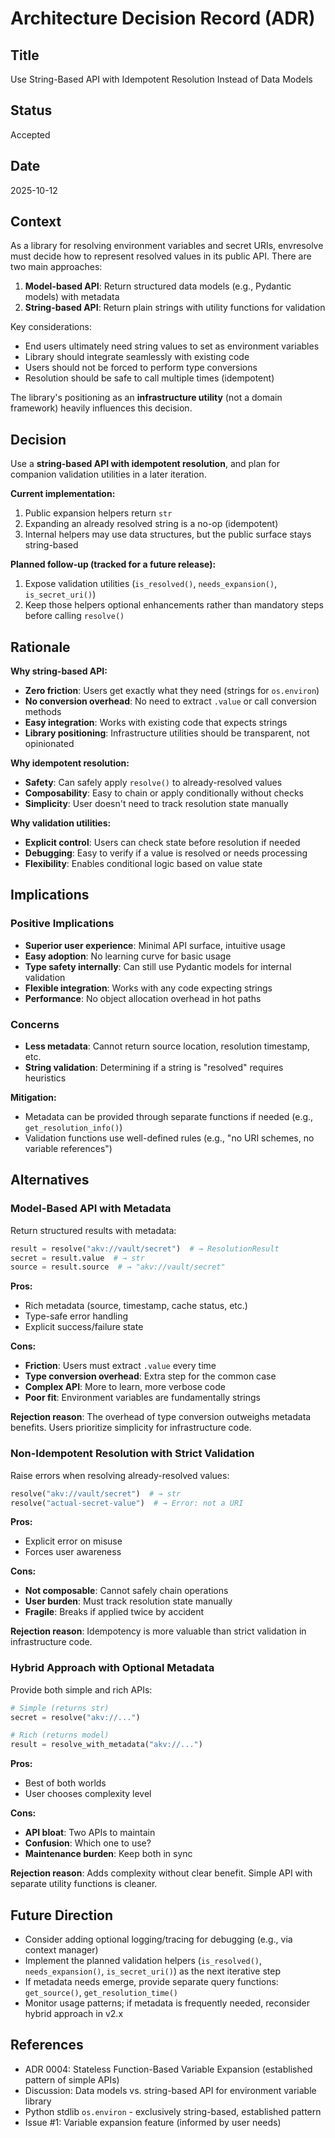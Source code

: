 # Architecture Decision Record (ADR)

## Title

Use String-Based API with Idempotent Resolution Instead of Data Models

## Status

Accepted

## Date

2025-10-12

## Context

As a library for resolving environment variables and secret URIs, envresolve must decide how to represent resolved values in its public API. There are two main approaches:

1. **Model-based API**: Return structured data models (e.g., Pydantic models) with metadata
2. **String-based API**: Return plain strings with utility functions for validation

Key considerations:

- End users ultimately need string values to set as environment variables
- Library should integrate seamlessly with existing code
- Users should not be forced to perform type conversions
- Resolution should be safe to call multiple times (idempotent)

The library's positioning as an **infrastructure utility** (not a domain framework) heavily influences this decision.

## Decision

Use a **string-based API with idempotent resolution**, and plan for companion validation utilities in a later iteration.

**Current implementation:**

1. Public expansion helpers return `str`
2. Expanding an already resolved string is a no-op (idempotent)
3. Internal helpers may use data structures, but the public surface stays string-based

**Planned follow-up (tracked for a future release):**

1. Expose validation utilities (`is_resolved()`, `needs_expansion()`, `is_secret_uri()`)
2. Keep those helpers optional enhancements rather than mandatory steps before calling `resolve()`

## Rationale

**Why string-based API:**

- **Zero friction**: Users get exactly what they need (strings for `os.environ`)
- **No conversion overhead**: No need to extract `.value` or call conversion methods
- **Easy integration**: Works with existing code that expects strings
- **Library positioning**: Infrastructure utilities should be transparent, not opinionated

**Why idempotent resolution:**

- **Safety**: Can safely apply `resolve()` to already-resolved values
- **Composability**: Easy to chain or apply conditionally without checks
- **Simplicity**: User doesn't need to track resolution state manually

**Why validation utilities:**

- **Explicit control**: Users can check state before resolution if needed
- **Debugging**: Easy to verify if a value is resolved or needs processing
- **Flexibility**: Enables conditional logic based on value state

## Implications

### Positive Implications

- **Superior user experience**: Minimal API surface, intuitive usage
- **Easy adoption**: No learning curve for basic usage
- **Type safety internally**: Can still use Pydantic models for internal validation
- **Flexible integration**: Works with any code expecting strings
- **Performance**: No object allocation overhead in hot paths

### Concerns

- **Less metadata**: Cannot return source location, resolution timestamp, etc.
- **String validation**: Determining if a string is "resolved" requires heuristics

**Mitigation:**

- Metadata can be provided through separate functions if needed (e.g., `get_resolution_info()`)
- Validation functions use well-defined rules (e.g., "no URI schemes, no variable references")

## Alternatives

### Model-Based API with Metadata

Return structured results with metadata:

```python
result = resolve("akv://vault/secret")  # → ResolutionResult
secret = result.value  # → str
source = result.source  # → "akv://vault/secret"
```

**Pros:**

- Rich metadata (source, timestamp, cache status, etc.)
- Type-safe error handling
- Explicit success/failure state

**Cons:**

- **Friction**: Users must extract `.value` every time
- **Type conversion overhead**: Extra step for the common case
- **Complex API**: More to learn, more verbose code
- **Poor fit**: Environment variables are fundamentally strings

**Rejection reason**: The overhead of type conversion outweighs metadata benefits. Users prioritize simplicity for infrastructure code.

### Non-Idempotent Resolution with Strict Validation

Raise errors when resolving already-resolved values:

```python
resolve("akv://vault/secret")  # → str
resolve("actual-secret-value")  # → Error: not a URI
```

**Pros:**

- Explicit error on misuse
- Forces user awareness

**Cons:**

- **Not composable**: Cannot safely chain operations
- **User burden**: Must track resolution state manually
- **Fragile**: Breaks if applied twice by accident

**Rejection reason**: Idempotency is more valuable than strict validation in infrastructure code.

### Hybrid Approach with Optional Metadata

Provide both simple and rich APIs:

```python
# Simple (returns str)
secret = resolve("akv://...")

# Rich (returns model)
result = resolve_with_metadata("akv://...")
```

**Pros:**

- Best of both worlds
- User chooses complexity level

**Cons:**

- **API bloat**: Two APIs to maintain
- **Confusion**: Which one to use?
- **Maintenance burden**: Keep both in sync

**Rejection reason**: Adds complexity without clear benefit. Simple API with separate utility functions is cleaner.

## Future Direction

- Consider adding optional logging/tracing for debugging (e.g., via context manager)
- Implement the planned validation helpers (`is_resolved()`, `needs_expansion()`, `is_secret_uri()`) as the next iterative step
- If metadata needs emerge, provide separate query functions: `get_source()`, `get_resolution_time()`
- Monitor usage patterns; if metadata is frequently needed, reconsider hybrid approach in v2.x

## References

- ADR 0004: Stateless Function-Based Variable Expansion (established pattern of simple APIs)
- Discussion: Data models vs. string-based API for environment variable library
- Python stdlib `os.environ` - exclusively string-based, established pattern
- Issue #1: Variable expansion feature (informed by user needs)
